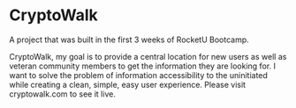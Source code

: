 CryptoWalk
==========

A project that was built in the first 3 weeks of RocketU Bootcamp.

CryptoWalk, my goal is to provide a central location for new users as well as veteran community members
to get the information they are looking for. I want to solve the problem of information accessibility to the 
uninitiated while creating a clean, simple, easy user experience. Please visit cryptowalk.com to see it live.
